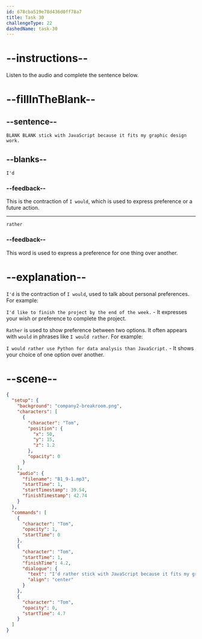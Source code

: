 ```yaml
---
id: 678cba519e78d436d0ff78a7
title: Task 30
challengeType: 22
dashedName: task-30
---
```


<!-- (audio) Tom: I'd rather stick with JavaScript because it fits my graphic design work. -->

# --instructions--

Listen to the audio and complete the sentence below.

# --fillInTheBlank--

## --sentence--

`BLANK BLANK stick with JavaScript because it fits my graphic design work.`

## --blanks--

`I'd`

### --feedback--

This is the contraction of `I would`, which is used to express preference or a future action.

---

`rather`

### --feedback--

This word is used to express a preference for one thing over another.

# --explanation--

`I'd` is the contraction of `I would`, used to talk about personal preferences. For example:

`I'd like to finish the project by the end of the week.` - It expresses your wish or preference to complete the project.

`Rather` is used to show preference between two options. It often appears with `would` in phrases like `I would rather`. For example:

`I would rather use Python for data analysis than JavaScript.` - It shows your choice of one option over another.

# --scene--

```json
{
  "setup": {
    "background": "company2-breakroom.png",
    "characters": [
      {
        "character": "Tom",
        "position": {
          "x": 50,
          "y": 15,
          "z": 1.2
        },
        "opacity": 0
      }
    ],
    "audio": {
      "filename": "B1_9-1.mp3",
      "startTime": 1,
      "startTimestamp": 39.54,
      "finishTimestamp": 42.74
    }
  },
  "commands": [
    {
      "character": "Tom",
      "opacity": 1,
      "startTime": 0
    },
    {
      "character": "Tom",
      "startTime": 1,
      "finishTime": 4.2,
      "dialogue": {
        "text": "I'd rather stick with JavaScript because it fits my graphic design work.",
        "align": "center"
      }
    },
    {
      "character": "Tom",
      "opacity": 0,
      "startTime": 4.7
    }
  ]
}
```
